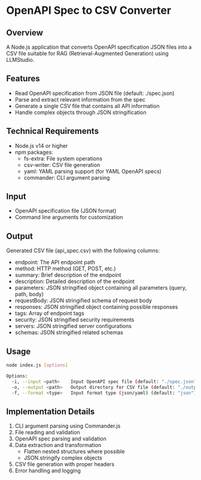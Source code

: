 # OpenAPI Spec to CSV Converter

## Overview
A Node.js application that converts OpenAPI specification JSON files into a CSV file suitable for RAG (Retrieval-Augmented Generation) using LLMStudio.

## Features
- Read OpenAPI specification from JSON file (default: ./spec.json)
- Parse and extract relevant information from the spec
- Generate a single CSV file that contains all API information
- Handle complex objects through JSON stringification

## Technical Requirements
- Node.js v14 or higher
- npm packages:
  - fs-extra: File system operations
  - csv-writer: CSV file generation
  - yaml: YAML parsing support (for YAML OpenAPI specs)
  - commander: CLI argument parsing

## Input
- OpenAPI specification file (JSON format)
- Command line arguments for customization

## Output
Generated CSV file (api_spec.csv) with the following columns:
- endpoint: The API endpoint path
- method: HTTP method (GET, POST, etc.)
- summary: Brief description of the endpoint
- description: Detailed description of the endpoint
- parameters: JSON stringified object containing all parameters (query, path, body)
- requestBody: JSON stringified schema of request body
- responses: JSON stringified object containing possible responses
- tags: Array of endpoint tags
- security: JSON stringified security requirements
- servers: JSON stringified server configurations
- schemas: JSON stringified related schemas

## Usage
```bash
node index.js [options]

Options:
  -i, --input <path>    Input OpenAPI spec file (default: "./spec.json")
  -o, --output <path>   Output directory for CSV file (default: "./output")
  -f, --format <type>   Input format type (json/yaml) (default: "json")
```

## Implementation Details
1. CLI argument parsing using Commander.js
2. File reading and validation
3. OpenAPI spec parsing and validation
4. Data extraction and transformation
   - Flatten nested structures where possible
   - JSON.stringify complex objects
5. CSV file generation with proper headers
6. Error handling and logging
